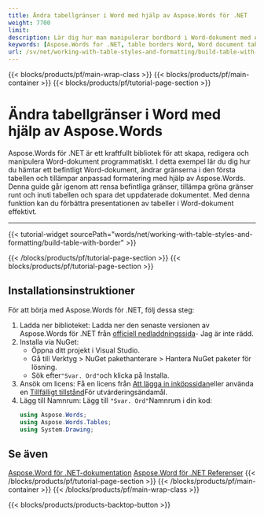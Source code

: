 ```yaml
---
title: Ändra tabellgränser i Word med hjälp av Aspose.Words för .NET
weight: 7700
limit: 
description: Lär dig hur man manipulerar bordbord i Word-dokument med Aspose.Words för .NET. steg för steg exempel för att tillämpa anpassade tabellstilar och formatering.
keywords: [Aspose.Words for .NET, table borders Word, Word document table formatting, modify Word table, .NET Word processing, Aspose.Words tutorial]
url: /sv/net/working-with-table-styles-and-formatting/build-table-with-border/
---
```

{{< blocks/products/pf/main-wrap-class >}}
{{< blocks/products/pf/main-container >}}
{{< blocks/products/pf/tutorial-page-section >}}

# Ändra tabellgränser i Word med hjälp av Aspose.Words
 
Aspose.Words för .NET är ett kraftfullt bibliotek för att skapa, redigera och manipulera Word-dokument programmatiskt. I detta exempel lär du dig hur du hämtar ett befintligt Word-dokument, ändrar gränserna i den första tabellen och tillämpar anpassad formatering med hjälp av Aspose.Words. Denna guide går igenom att rensa befintliga gränser, tillämpa gröna gränser runt och inuti tabellen och spara det uppdaterade dokumentet. Med denna funktion kan du förbättra presentationen av tabeller i Word-dokument effektivt.

---
{{< tutorial-widget sourcePath="words/net/working-with-table-styles-and-formatting/build-table-with-border" >}}

{{< /blocks/products/pf/tutorial-page-section >}}
{{< blocks/products/pf/tutorial-page-section >}}
## Installationsinstruktioner  
För att börja med Aspose.Words för .NET, följ dessa steg:  

1. Ladda ner biblioteket: Ladda ner den senaste versionen av Aspose.Words för .NET från [officiell nedladdningssida](https://releases.aspose.com/words/net/)\- Jag är inte rädd.  
2. Installa via NuGet:  
   * Öppna ditt projekt i Visual Studio.  
   * Gå till Verktyg > NuGet pakethanterare > Hantera NuGet paketer för lösning.  
   * Sök efter`"Svar. Ord"`och klicka på Installa.  
3. Ansök om licens: Få en licens från [Att lägga in inköpssidan](https://purchase.aspose.com/buy)eller använda en [Tillfälligt tillstånd](https://purchase.aspose.com/temporary-license/)För utvärderingsändamål.  
4. Lägg till Namnrum: Lägg till `"Svar. Ord"`Namnrum i din kod:  
   ```csharp
   using Aspose.Words;
   using Aspose.Words.Tables;
   using System.Drawing;
   ```  

## Se även
[Aspose.Word för .NET-dokumentation](https://docs.aspose.com/words/net/)
[Aspose.Word för .NET Referenser](https://reference.aspose.com/words/net/)
{{< /blocks/products/pf/tutorial-page-section >}}
{{< /blocks/products/pf/main-container >}}
{{< /blocks/products/pf/main-wrap-class >}}

{{< blocks/products/products-backtop-button >}}
